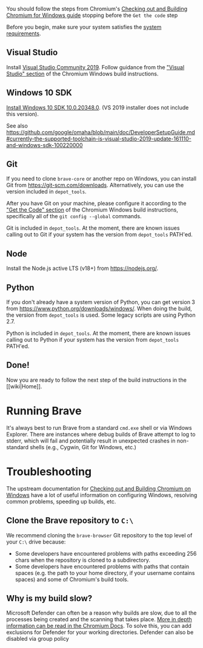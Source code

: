 You should follow the steps from Chromium's [Checking out and Building Chromium for Windows guide](https://chromium.googlesource.com/chromium/src/+/master/docs/windows_build_instructions.md) stopping before the `Get the code` step

Before you begin, make sure your system satisfies the [system requirements](https://chromium.googlesource.com/chromium/src/+/master/docs/windows_build_instructions.md#system-requirements).

## Visual Studio

Install [Visual Studio Community 2019](https://visualstudio.microsoft.com/vs/older-downloads/).
Follow guidance from the ["Visual Studio" section](https://chromium.googlesource.com/chromium/src/+/master/docs/windows_build_instructions.md#visual-studio) of the Chromium Windows build instructions.

## Windows 10 SDK

[Install Windows 10 SDK 10.0.20348.0](https://developer.microsoft.com/en-us/windows/downloads/sdk-archive/). (VS 2019 installer does not include this version).

See also https://github.com/google/omaha/blob/main/doc/DeveloperSetupGuide.md#currently-the-supported-toolchain-is-visual-studio-2019-update-161110-and-windows-sdk-100220000

## Git
If you need to clone `brave-core` or another repo on Windows, you can install Git from https://git-scm.com/downloads. Alternatively, you can use the version included in `depot_tools`.

After you have Git on your machine, please configure it according to the ["Get the Code" section](https://chromium.googlesource.com/chromium/src/+/master/docs/windows_build_instructions.md#get-the-code) of the Chromium Windows build instructions, specifically all of the `git config --global` commands.

Git is included in `depot_tools`. At the moment, there are known issues calling out to Git if your system has the version from `depot_tools` PATH'ed.

## Node

Install the Node.js active LTS (v18+) from https://nodejs.org/.

## Python

If you don't already have a system version of Python, you can get version 3 from https://www.python.org/downloads/windows/.
When doing the build, the version from `depot_tools` is used. Some legacy scripts are using Python 2.7.

Python is included in `depot_tools`. At the moment, there are known issues calling out to Python if your system has the version from `depot_tools` PATH'ed.

## Done!

Now you are ready to follow the next step of the build instructions in the [[wiki|Home]].

# Running Brave

It's always best to run Brave from a standard `cmd.exe` shell or via Windows Explorer. There are instances where debug builds of Brave attempt to log to stderr, which will fail and potentially result in unexpected crashes in non-standard shells (e.g., Cygwin, Git for Windows, etc.)

# Troubleshooting

The upstream documentation for [Checking out and Building Chromium on Windows](https://chromium.googlesource.com/chromium/src/+/master/docs/windows_build_instructions.md) have a lot of useful information on configuring Windows, resolving common problems, speeding up builds, etc.

## Clone the Brave repository to `C:\`

We recommend cloning the `brave-browser` Git repository to the top level of your `C:\` drive because:

- Some developers have encountered problems with paths exceeding 256 chars when the repository is cloned to a subdirectory.
- Some developers have encountered problems with paths that contain spaces (e.g. the path to your home directory, if your username contains spaces) and some of Chromium's build tools.

## Why is my build slow?
Microsoft Defender can often be a reason why builds are slow, due to all the processes being created and the scanning that takes place. [More in depth information can be read in the Chromium Docs](https://chromium.googlesource.com/chromium/src/+/master/docs/windows_build_instructions.md#why-is-my-build-slow). To solve this, you can add exclusions for Defender for your working directories. Defender can also be disabled via group policy